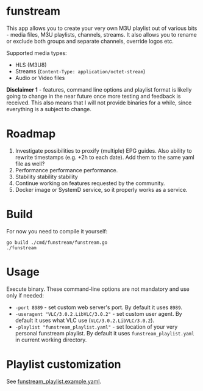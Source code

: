 # funstream

This app allows you to create your very own M3U playlist out of various bits - media files, M3U playlists, channels, streams. It also allows you to rename or exclude both groups and separate channels, override logos etc.

Supported media types:
* HLS (M3U8)
* Streams (`Content-Type: application/octet-stream`)
* Audio or Video files

**Disclaimer 1** - features, command line options and playlist format is likelly going to change in the near future once more testing and feedback is received. This also means that I will not provide binaries for a while, since everything is a subject to change.

# Roadmap

1. Investigate possibilities to proxify (multiple) EPG guides. Also ability to rewrite timestamps (e.g. +2h to each date). Add them to the same yaml file as well?
2. Performance performance performance.
3. Stability stability stability
4. Continue working on features requested by the community.
5. Docker image or SystemD service, so it properly works as a service.

# Build

For now you need to compile it yourself:
```
go build ./cmd/funstream/funstream.go
./funstream
```

# Usage

Execute binary. These command-line options are not mandatory and use only if needed:
* `-port 8989` - set custom web server's port. By default it uses `8989`.
* `-useragent "VLC/3.0.2.LibVLC/3.0.2"` - set custom user agent. By default it uses what VLC use (`VLC/3.0.2.LibVLC/3.0.2`).
* `-playlist "funstream_playlist.yaml"` - set location of your very personal funstream playlist. By default it uses `funstream_playlist.yaml` in current working directory.

# Playlist customization

See [funstream_playlist.example.yaml](https://github.com/erkexzcx/funstream/blob/master/funstream_playlist.example.yaml).
